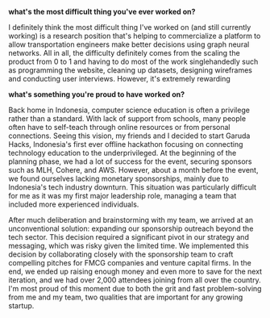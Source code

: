 
**what's the most difficult thing you've ever worked on?**

I definitely think the most difficult thing I've worked on (and still currently working) is a research position that's helping to commercialize a platform to allow transportation engineers make better decisions using graph neural networks. All in all, the difficulty definitely comes from the scaling the product from 0 to 1 and having to do most of the work singlehandedly such as programming the website, cleaning up datasets, designing wireframes and conducting user interviews. However, it's extremely rewarding 


**what's something you're proud to have worked on?**

Back home in Indonesia, computer science education is often a privilege rather than a standard. With lack of support from schools, many people often have to self-teach through online resources or from personal connections. Seeing this vision, my friends and I decided to start Garuda Hacks, Indonesia's first ever offline hackathon focusing on connecting technology education to the underprivileged. At the beginning of the planning phase, we had a lot of success for the event, securing sponsors such as MLH, Cohere, and AWS. However, about a month before the event, we found ourselves lacking monetary sponsorships, mainly due to Indonesia's tech industry downturn. This situation was particularly difficult for me as it was my first major leadership role, managing a team that included more experienced individuals.

After much deliberation and brainstorming with my team, we arrived at an unconventional solution: expanding our sponsorship outreach beyond the tech sector. This decision required a significant pivot in our strategy and messaging, which was risky given the limited time. We implemented this decision by collaborating closely with the sponsorship team to craft compelling pitches for FMCG companies and venture capital firms. In the end, we ended up raising enough money and even more to save for the next iteration, and we had over 2,000 attendees joining from all over the country. I'm most proud of this moment due to both the grit and fast problem-solving from me and my team, two qualities that are important for any growing startup.